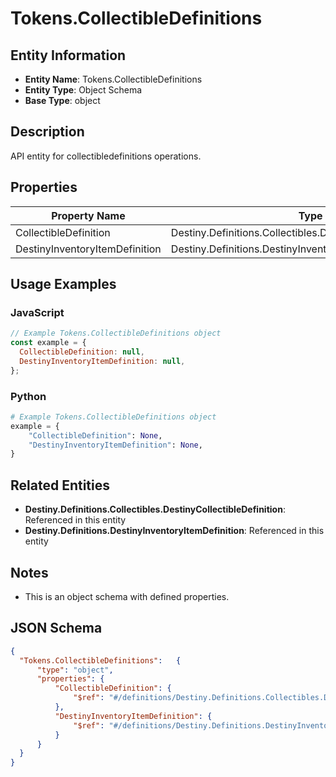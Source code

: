 # Tokens.CollectibleDefinitions

## Entity Information
- **Entity Name**: Tokens.CollectibleDefinitions
- **Entity Type**: Object Schema
- **Base Type**: object

## Description
API entity for collectibledefinitions operations.

## Properties

| Property Name | Type | Description | Required |
|---------------|------|-------------|----------|
| CollectibleDefinition | Destiny.Definitions.Collectibles.DestinyCollectibleDefinition |  | No |
| DestinyInventoryItemDefinition | Destiny.Definitions.DestinyInventoryItemDefinition |  | No |

## Usage Examples

### JavaScript
```javascript
// Example Tokens.CollectibleDefinitions object
const example = {
  CollectibleDefinition: null,
  DestinyInventoryItemDefinition: null,
};
```

### Python
```python
# Example Tokens.CollectibleDefinitions object
example = {
    "CollectibleDefinition": None,
    "DestinyInventoryItemDefinition": None,
}
```

## Related Entities
- **Destiny.Definitions.Collectibles.DestinyCollectibleDefinition**: Referenced in this entity
- **Destiny.Definitions.DestinyInventoryItemDefinition**: Referenced in this entity

## Notes
- This is an object schema with defined properties.

## JSON Schema
```json
{
  "Tokens.CollectibleDefinitions":   {
      "type": "object",
      "properties": {
          "CollectibleDefinition": {
              "$ref": "#/definitions/Destiny.Definitions.Collectibles.DestinyCollectibleDefinition"
          },
          "DestinyInventoryItemDefinition": {
              "$ref": "#/definitions/Destiny.Definitions.DestinyInventoryItemDefinition"
          }
      }
  }
}
```
